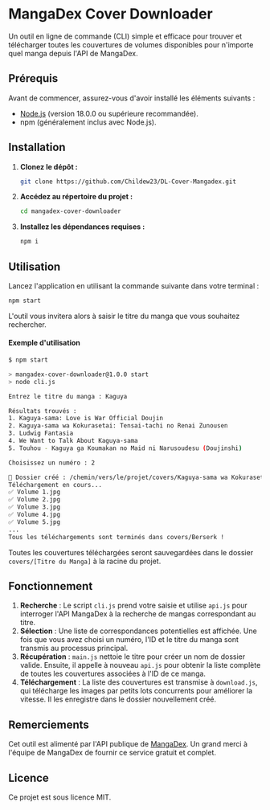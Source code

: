 # MangaDex Cover Downloader

Un outil en ligne de commande (CLI) simple et efficace pour trouver et télécharger toutes les couvertures de volumes disponibles pour n'importe quel manga depuis l'API de MangaDex.

## Prérequis

Avant de commencer, assurez-vous d'avoir installé les éléments suivants :

  - [Node.js](https://nodejs.org/) (version 18.0.0 ou supérieure recommandée).
  - npm (généralement inclus avec Node.js).

## Installation

1.  **Clonez le dépôt :**

    ```sh
    git clone https://github.com/Childew23/DL-Cover-Mangadex.git
    ```

2.  **Accédez au répertoire du projet :**

    ```sh
    cd mangadex-cover-downloader
    ```

3.  **Installez les dépendances requises :**

    ```sh
    npm i
    ```

## Utilisation

Lancez l'application en utilisant la commande suivante dans votre terminal :

```sh
npm start
```

L'outil vous invitera alors à saisir le titre du manga que vous souhaitez rechercher.

#### Exemple d'utilisation

```sh
$ npm start

> mangadex-cover-downloader@1.0.0 start
> node cli.js

Entrez le titre du manga : Kaguya

Résultats trouvés :
1. Kaguya-sama: Love is War Official Doujin
2. Kaguya-sama wa Kokurasetai: Tensai-tachi no Renai Zunousen
3. Ludwig Fantasia
4. We Want to Talk About Kaguya-sama
5. Touhou - Kaguya ga Koumakan no Maid ni Narusoudesu (Doujinshi)

Choisissez un numéro : 2

📂 Dossier créé : /chemin/vers/le/projet/covers/Kaguya-sama wa Kokurasetai Tensai-tachi no Renai Zunousen
Téléchargement en cours...
✅ Volume 1.jpg
✅ Volume 2.jpg
✅ Volume 3.jpg
✅ Volume 4.jpg
✅ Volume 5.jpg
...
Tous les téléchargements sont terminés dans covers/Berserk !
```

Toutes les couvertures téléchargées seront sauvegardées dans le dossier `covers/[Titre du Manga]` à la racine du projet.


## Fonctionnement

1.  **Recherche** : Le script `cli.js` prend votre saisie et utilise `api.js` pour interroger l'API MangaDex à la recherche de mangas correspondant au titre.
2.  **Sélection** : Une liste de correspondances potentielles est affichée. Une fois que vous avez choisi un numéro, l'ID et le titre du manga sont transmis au processus principal.
3.  **Récupération** : `main.js` nettoie le titre pour créer un nom de dossier valide. Ensuite, il appelle à nouveau `api.js` pour obtenir la liste complète de toutes les couvertures associées à l'ID de ce manga.
4.  **Téléchargement** : La liste des couvertures est transmise à `download.js`, qui télécharge les images par petits lots concurrents pour améliorer la vitesse. Il les enregistre dans le dossier nouvellement créé.

## Remerciements

Cet outil est alimenté par l'API publique de [MangaDex](https://api.mangadex.org/docs/). Un grand merci à l'équipe de MangaDex de fournir ce service gratuit et complet.

## Licence

Ce projet est sous licence MIT.